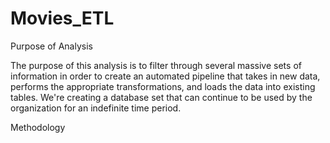 # Movies_ETL

Purpose of Analysis

The purpose of this analysis is to filter through several massive sets of information in order to create an automated pipeline that takes in new data, performs the appropriate transformations, and loads the data into existing tables. We're creating a database set that can continue to be used by the organization for an indefinite time period. 

Methodology

